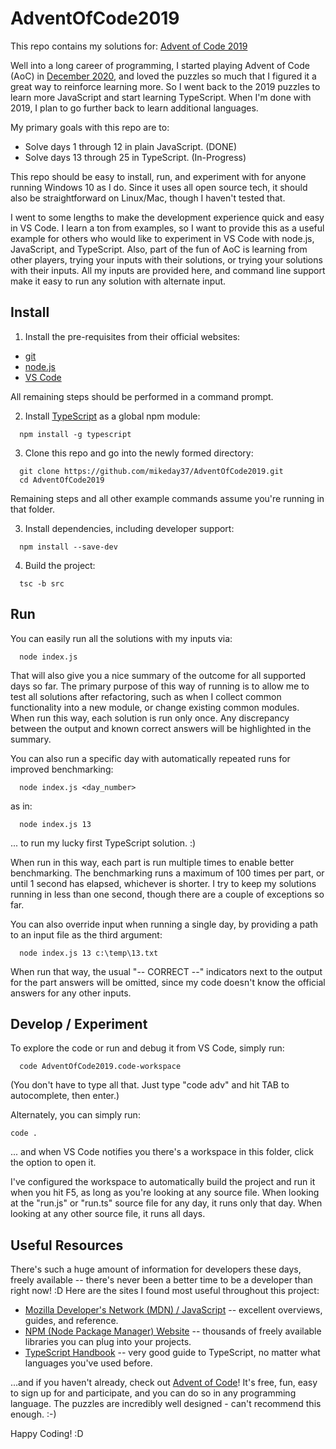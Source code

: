 # AdventOfCode2019

This repo contains my solutions for: [Advent of Code 2019](https://adventofcode.com/2019)

Well into a long career of programming, I started playing Advent of Code (AoC) in [December 2020](https://adventofcode.com/2020), and loved the puzzles so much that I figured it a great way to reinforce learning more.  So I went back to the 2019 puzzles to learn more JavaScript and start learning TypeScript.  When I'm done with 2019, I plan to go further back to learn additional languages.

My primary goals with this repo are to:
* Solve days 1 through 12 in plain JavaScript.  (DONE)
* Solve days 13 through 25 in TypeScript.  (In-Progress)

This repo should be easy to install, run, and experiment with for anyone running Windows 10 as I do.  Since it uses all open source tech, it should also be straightforward on Linux/Mac, though I haven't tested that.

I went to some lengths to make the development experience quick and easy in VS Code.  I learn a ton from examples, so I want to provide this as a useful example for others who would like to experiment in VS Code with node.js, JavaScript, and TypeScript.  Also, part of the fun of AoC is learning from other players, trying your inputs with their solutions, or trying your solutions with their inputs.  All my inputs are provided here, and command line support make it easy to run any solution with alternate input.


## Install

1. Install the pre-requisites from their official websites: 
  * [git](https://git-scm.com/downloads)
  * [node.js](https://nodejs.org/)
  * [VS Code](https://code.visualstudio.com/Download)
  
All remaining steps should be performed in a command prompt.

2. Install [TypeScript](https://www.typescriptlang.org/) as a global npm module:
```
  npm install -g typescript
```

3. Clone this repo and go into the newly formed directory:
```
  git clone https://github.com/mikeday37/AdventOfCode2019.git
  cd AdventOfCode2019
```
Remaining steps and all other example commands assume you're running in that folder.

3. Install dependencies, including developer support:
```
  npm install --save-dev
```

4. Build the project:
```
  tsc -b src
```

## Run

You can easily run all the solutions with my inputs via:
```
  node index.js
```
That will also give you a nice summary of the outcome for all supported days so far.  The primary purpose of this way of running is to allow me to test all solutions after refactoring, such as when I collect common functionality into a new module, or change existing common modules.  When run this way, each solution is run only once.  Any discrepancy between the output and known correct answers will be highlighted in the summary.

You can also run a specific day with automatically repeated runs for improved benchmarking:
```
  node index.js <day_number>
```
as in:
```
  node index.js 13
```
... to run my lucky first TypeScript solution.  :)

When run in this way, each part is run multiple times to enable better benchmarking.  The benchmarking runs a maximum of 100 times per part, or until 1 second has elapsed, whichever is shorter.  I try to keep my solutions running in less than one second, though there are a couple of exceptions so far.

You can also override input when running a single day, by providing a path to an input file as the third argument:
```
  node index.js 13 c:\temp\13.txt
```

When run that way, the usual "-- CORRECT --" indicators next to the output for the part answers will be omitted, since my code doesn't know the official answers for any other inputs.


## Develop / Experiment

To explore the code or run and debug it from VS Code, simply run:
```
  code AdventOfCode2019.code-workspace
```
(You don't have to type all that.  Just type "code adv" and hit TAB to autocomplete, then enter.)

Alternately, you can simply run:
```
code .
```
... and when VS Code notifies you there's a workspace in this folder, click the option to open it.

I've configured the workspace to automatically build the project and run it when you hit F5, as long as you're looking at any source file.  When looking at the "run.js" or "run.ts" source file for any day, it runs only that day.  When looking at any other source file, it runs all days.


## Useful Resources

There's such a huge amount of information for developers these days, freely available -- there's never been a better time to be a developer than right now!  :D  Here are the sites I found most useful throughout this project:

* [Mozilla Developer's Network (MDN) / JavaScript](https://developer.mozilla.org/en-US/docs/Web/JavaScript) -- excellent overviews, guides, and reference.
* [NPM (Node Package Manager) Website](https://www.npmjs.com/) -- thousands of freely available libraries you can plug into your projects.
* [TypeScript Handbook](https://www.typescriptlang.org/docs/handbook/intro.html) -- very good guide to TypeScript, no matter what languages you've used before.

...and if you haven't already, check out [Advent of Code](https://adventofcode.com/2019/about)!  It's free, fun, easy to sign up for and participate, and you can do so in any programming language.  The puzzles are incredibly well designed - can't recommend this enough.  :-)

Happy Coding!  :D
